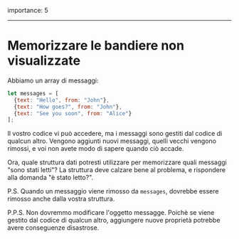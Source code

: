 importance: 5

---

# Memorizzare le bandiere non visualizzate

Abbiamo un array di messaggi:

```js
let messages = [
  {text: "Hello", from: "John"},
  {text: "How goes?", from: "John"},
  {text: "See you soon", from: "Alice"}
];
```

Il vostro codice vi può accedere, ma i messaggi sono gestiti dal codice di qualcun altro. Vengono aggiunti nuovi messaggi, quelli vecchi vengono rimossi, e voi non avete modo di sapere quando ciò accade.

Ora, quale struttura dati potresti utilizzare per memorizzare quali messaggi "sono stati letti"? La struttura deve calzare bene al problema, e rispondere alla domanda  "è stato letto?".

P.S. Quando un messaggio viene rimosso da `messages`, dovrebbe essere rimosso anche dalla vostra struttura.

P.P.S. Non dovremmo modificare l'oggetto messagge. Poichè se viene gestito dal codice di qualcun altro, aggiungere nuove proprietà potrebbe avere conseguenze disastrose.
